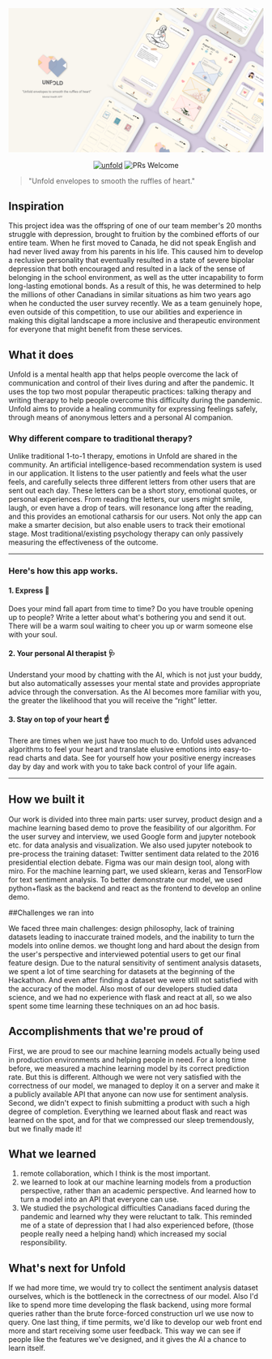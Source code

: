<p align="center"><img src="https://raw.githubusercontent.com/0xC000005/image-hosting/master/20210805212557.png"></p>
<p align="center">
  <a href="https://github.com/sindresorhus/awesome"><img alt="unfold" src="https://awesome.re/badge.svg"/></a>
  <img alt="PRs Welcome" src="https://img.shields.io/badge/PRs-welcome-brightgreen.svg"/>
</p>


> "Unfold envelopes to smooth the ruffles of heart."

## Inspiration
This project idea was the offspring of one of our team member's 20 months struggle with depression, brought to fruition by the combined efforts of our entire team. When he first moved to Canada, he did not speak English and had never lived away from his parents in his life. This caused him to develop a reclusive personality that eventually resulted in a state of severe bipolar depression that both encouraged and resulted in a lack of the sense of belonging in the school environment, as well as the utter incapability to form long-lasting emotional bonds. As a result of this, he was determined to help the millions of other Canadians in similar situations as him two years ago when he conducted the user survey recently. We as a team genuinely hope, even outside of this competition, to use our abilities and experience in making this digital landscape a more inclusive and therapeutic environment for everyone that might benefit from these services. 


## What it does
Unfold is a mental health app that helps people overcome the lack of communication and control of their lives during and after the pandemic. It uses the top two most popular therapeutic practices: talking therapy and writing therapy to help people overcome this difficulty during the pandemic. Unfold aims to provide a healing community for expressing feelings safely, through means of anonymous letters and a personal AI companion.

### Why different compare to traditional therapy?
Unlike traditional 1-to-1 therapy, emotions in Unfold are shared in the community. An artificial intelligence-based recommendation system is used in our application. It listens to the user patiently and feels what the user feels, and carefully selects three different letters from other users that are sent out each day. These letters can be a short story, emotional quotes, or personal experiences. From reading the letters, our users might smile, laugh, or even have a drop of tears.  will resonance long after the reading, and this provides an emotional catharsis for our users. Not only the app can make a smarter decision, but also enable users to track their emotional stage. Most traditional/existing psychology therapy can only passively measuring the effectiveness of the outcome.

---

### Here's how this app works.
#### 1. Express 🙋
Does your mind fall apart from time to time? Do you have trouble opening up to people? Write a letter about what's bothering you and send it out. There will be a warm soul waiting to cheer you up or warm someone else with your soul.

#### 2. Your personal AI therapist 🩺
Understand your mood by chatting with the AI, which is not just your buddy, but also automatically assesses your mental state and provides appropriate advice through the conversation. As the AI becomes more familiar with you, the greater the likelihood that you will receive the “right” letter.

#### 3. Stay on top of your heart ☝️
There are times when we just have too much to do. Unfold uses advanced algorithms to feel your heart and translate elusive emotions into easy-to-read charts and data. See for yourself how your positive energy increases day by day and work with you to take back control of your life again.

---

## How we built it
Our work is divided into three main parts: user survey, product design and a machine learning based demo to prove the feasibility of our algorithm. For the user survey and interview, we used Google form and jupyter notebook etc. for data analysis and visualization. We also used jupyter notebook to pre-process the training dataset: Twitter sentiment data related to the 2016 presidential election debate. Figma was our main design tool, along with miro. For the machine learning part, we used sklearn, keras and TensorFlow for text sentiment analysis. To better demonstrate our model, we used python+flask as the backend and react as the frontend to develop an online demo.

##Challenges we ran into

We faced three main challenges: design philosophy, lack of training datasets leading to inaccurate trained models, and the inability to turn the models into online demos. we thought long and hard about the design from the user's perspective and interviewed potential users to get our final feature design. Due to the natural sensitivity of sentiment analysis datasets, we spent a lot of time searching for datasets at the beginning of the Hackathon. And even after finding a dataset we were still not satisfied with the accuracy of the model. Also most of our developers studied data science, and we had no experience with flask and react at all, so we also spent some time learning these techniques on an ad hoc basis.

## Accomplishments that we're proud of
First, we are proud to see our machine learning models actually being used in production environments and helping people in need. For a long time before, we measured a machine learning model by its correct prediction rate. But this is different. Although we were not very satisfied with the correctness of our model, we managed to deploy it on a server and make it a publicly available API that anyone can now use for sentiment analysis.
Second,  we didn't expect to finish submitting a product with such a high degree of completion. Everything we learned about flask and react was learned on the spot, and for that we compressed our sleep tremendously, but we finally made it!

## What we learned
1. remote collaboration, which I think is the most important.
2. we learned to look at our machine learning models from a production perspective, rather than an academic perspective. And learned how to turn a model into an API that everyone can use.
3. We studied the psychological difficulties Canadians faced during the pandemic and learned why they were reluctant to talk. This reminded me of a state of depression that I had also experienced before, (those people really need a helping hand) which increased my social responsibility.

## What's next for Unfold
If we had more time, we would try to collect the sentiment analysis dataset ourselves, which is the bottleneck in the correctness of our model. Also I'd like to spend more time developing the flask backend, using more formal queries rather than the brute force-forced construction url we use now to query. One last thing, if time permits, we'd like to develop our web front end more and start receiving some user feedback. This way we can see if people like the features we've designed, and it gives the AI a chance to learn itself.
